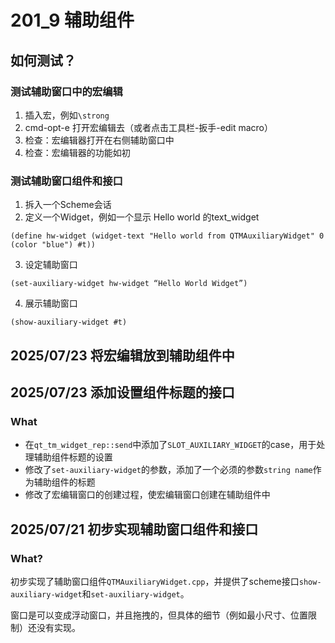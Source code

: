 # 201_9 辅助组件
## 如何测试？
### 测试辅助窗口中的宏编辑
1. 插入宏，例如`\strong`
2. cmd-opt-e 打开宏编辑去（或者点击工具栏-扳手-edit macro）
3. 检查：宏编辑器打开在右侧辅助窗口中
4. 检查：宏编辑器的功能如初

### 测试辅助窗口组件和接口
1. 拆入一个Scheme会话
2. 定义一个Widget，例如一个显示 Hello world 的text_widget
```
(define hw-widget (widget-text "Hello world from QTMAuxiliaryWidget" 0 (color "blue") #t))
```
3. 设定辅助窗口
```
(set-auxiliary-widget hw-widget “Hello World Widget”)
```
4. 展示辅助窗口
```
(show-auxiliary-widget #t)
```

## 2025/07/23 将宏编辑放到辅助组件中
## 2025/07/23 添加设置组件标题的接口
### What
- 在`qt_tm_widget_rep::send`中添加了`SLOT_AUXILIARY_WIDGET`的case，用于处理辅助组件标题的设置
- 修改了`set-auxiliary-widget`的参数，添加了一个必须的参数`string name`作为辅助组件的标题
- 修改了宏编辑窗口的创建过程，使宏编辑窗口创建在辅助组件中


## 2025/07/21 初步实现辅助窗口组件和接口
### What?
初步实现了辅助窗口组件`QTMAuxiliaryWidget.cpp`，并提供了scheme接口`show-auxiliary-widget`和`set-auxiliary-widget`。

窗口是可以变成浮动窗口，并且拖拽的，但具体的细节（例如最小尺寸、位置限制）还没有实现。
